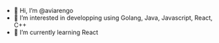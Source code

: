 - 👋 Hi, I’m @aviarengo
- 👀 I’m interested in developping using Golang, Java, Javascript, React, C++
- 🌱 I’m currently learning React

<!---
aviarengo/aviarengo is a ✨ special ✨ repository because its `README.md` (this file) appears on your GitHub profile.
You can click the Preview link to take a look at your changes.
- 💞️ I’m looking to collaborate on ...
- 📫 How to reach me ...
- 😄 Pronouns: ...
- ⚡ Fun fact: ...
--->
